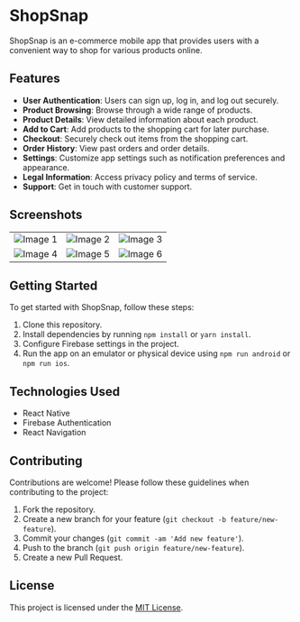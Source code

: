 # ShopSnap

ShopSnap is an e-commerce mobile app that provides users with a convenient way to shop for various products online.

## Features

- **User Authentication**: Users can sign up, log in, and log out securely.
- **Product Browsing**: Browse through a wide range of products.
- **Product Details**: View detailed information about each product.
- **Add to Cart**: Add products to the shopping cart for later purchase.
- **Checkout**: Securely check out items from the shopping cart.
- **Order History**: View past orders and order details.
- **Settings**: Customize app settings such as notification preferences and appearance.
- **Legal Information**: Access privacy policy and terms of service.
- **Support**: Get in touch with customer support.

## Screenshots
<table>
  <tr>
    <td><img src="https://github.com/fahad0samara/react-native-ShopSnap/assets/90055525/1822151c-f984-41e2-9e78-6c9af8baa2ba" alt="Image 1"></td>
    <td><img src="https://github.com/fahad0samara/react-native-ShopSnap/assets/90055525/257fde48-423a-47d5-a633-70612f4c2ae7" alt="Image 2"></td>
    <td><img src="https://github.com/fahad0samara/react-native-ShopSnap/assets/90055525/e59b0c57-8065-4238-a74f-1237a45dd0f2" alt="Image 3"></td>
  </tr>
  <tr>
    <td><img src="https://github.com/fahad0samara/react-native-ShopSnap/assets/90055525/61cc34b5-cacb-4fd8-a7dd-00a68ebbf68a" alt="Image 4"></td>
    <td><img src="https://github.com/fahad0samara/react-native-ShopSnap/assets/90055525/a500741f-de99-4a43-8768-55ea11e2c6e2" alt="Image 5"></td>
    <td><img src="https://github.com/fahad0samara/react-native-ShopSnap/assets/90055525/8b7419c9-b48d-4cd9-a9d2-8662f2ebf64f" alt="Image 6"></td>
  </tr>
</table>



## Getting Started

To get started with ShopSnap, follow these steps:

1. Clone this repository.
2. Install dependencies by running `npm install` or `yarn install`.
3. Configure Firebase settings in the project.
4. Run the app on an emulator or physical device using `npm run android` or `npm run ios`.

## Technologies Used

- React Native
- Firebase Authentication
- React Navigation

## Contributing

Contributions are welcome! Please follow these guidelines when contributing to the project:

1. Fork the repository.
2. Create a new branch for your feature (`git checkout -b feature/new-feature`).
3. Commit your changes (`git commit -am 'Add new feature'`).
4. Push to the branch (`git push origin feature/new-feature`).
5. Create a new Pull Request.

## License

This project is licensed under the [MIT License](LICENSE).

